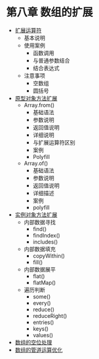 # 第八章 数组的扩展

- [扩展运算符](./extension-operator.md)
  - 基本说明
  - 使用案例
    - 函数调用
    - 与普通参数结合
    - 结合表达式
  - 注意事项
    - 空数组
    - 圆括号
- [原型对象方法扩展](./prototype-function-extend.md)
  - Array.from()
    - 基础语法
    - 参数说明
    - 返回值说明
    - 详细说明
    - 与扩展运算符区别
    - 案例
    - Polyfill
  - Array.of()
    - 基础语法
    - 参数说明
    - 返回值说明
    - 详细描述
    - 案例
    - polyfill
- [实例对象方法扩展](./instance-function-extend.md)
  - 内部数据寻找
    - find()
    - findIndex()
    - includes()
  - 内部数据填充
    - copyWithin()
    - fill()
  - 内部数据展平
     - flat()
     - flatMap()
  - 遍历判断
    - some()
    - every()
    - reduce()
    - reduceRight()
    - entries()
    - keys()
    - values()
- [数组的空位处理](./empty-space-processing-of-array.md)
- [数组的管道运算优化](./pipeline-optimization-of-arrays.md)
